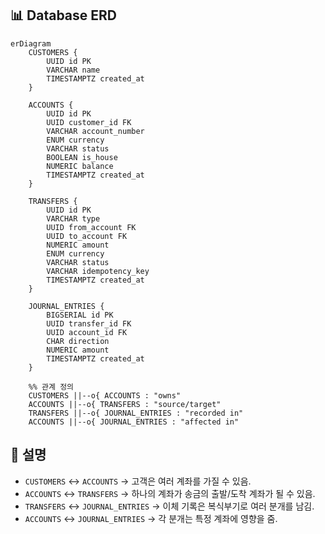 ## 📊 Database ERD

```mermaid
erDiagram
    CUSTOMERS {
        UUID id PK
        VARCHAR name
        TIMESTAMPTZ created_at
    }

    ACCOUNTS {
        UUID id PK
        UUID customer_id FK
        VARCHAR account_number
        ENUM currency
        VARCHAR status
        BOOLEAN is_house
        NUMERIC balance
        TIMESTAMPTZ created_at
    }

    TRANSFERS {
        UUID id PK
        VARCHAR type
        UUID from_account FK
        UUID to_account FK
        NUMERIC amount
        ENUM currency
        VARCHAR status
        VARCHAR idempotency_key
        TIMESTAMPTZ created_at
    }

    JOURNAL_ENTRIES {
        BIGSERIAL id PK
        UUID transfer_id FK
        UUID account_id FK
        CHAR direction
        NUMERIC amount
        TIMESTAMPTZ created_at
    }

    %% 관계 정의
    CUSTOMERS ||--o{ ACCOUNTS : "owns"
    ACCOUNTS ||--o{ TRANSFERS : "source/target"
    TRANSFERS ||--o{ JOURNAL_ENTRIES : "recorded in"
    ACCOUNTS ||--o{ JOURNAL_ENTRIES : "affected in"
```

## 📌 설명
- `CUSTOMERS` ↔ `ACCOUNTS` → 고객은 여러 계좌를 가질 수 있음.
- `ACCOUNTS` ↔ `TRANSFERS` → 하나의 계좌가 송금의 출발/도착 계좌가 될 수 있음.
- `TRANSFERS` ↔ `JOURNAL_ENTRIES` → 이체 기록은 복식부기로 여러 분개를 남김.
- `ACCOUNTS` ↔ `JOURNAL_ENTRIES` → 각 분개는 특정 계좌에 영향을 줌.